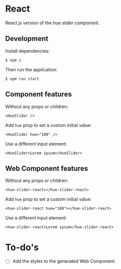 # React

React.js version of the hue slider component.

## Development

Install dependencies:
```
$ npm i
```

Then run the application:
```
$ npm run start
```

## Component features
Without any props or children:

```
<HueSlider />
```

Add `hue` prop to set a custom initial value:

```
<HueSlider hue="180" />
```

Use a different input element:

```
<HueSlider>Lorem ipsum</HueSlider>
```

## Web Component features
Without any props or children:

```
<hue-slider-react></hue-slider-react>
```

Add `hue` prop to set a custom initial value:

```
<hue-slider-react hue="180"></hue-slider-react>
```

Use a different input element:

```
<hue-slider-react>Lorem ipsum</hue-slider-react>
```

# To-do's
- [ ] Add the styles to the generated Web Component.
